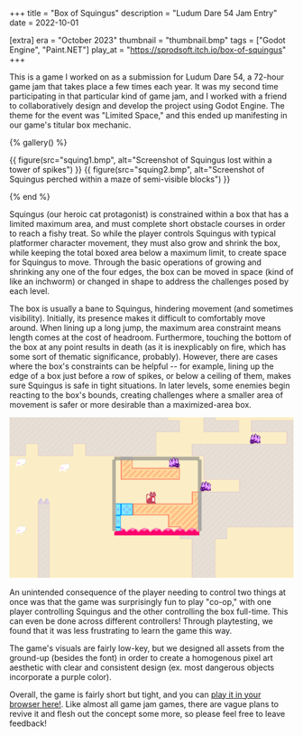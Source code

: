 +++
title = "Box of Squingus"
description = "Ludum Dare 54 Jam Entry"
date = 2022-10-01

[extra]
era = "October 2023"
thumbnail = "thumbnail.bmp"
tags = ["Godot Engine", "Paint.NET"]
play_at = "https://sprodsoft.itch.io/box-of-squingus"
+++

This is a game I worked on as a submission for Ludum Dare 54, a 72-hour game jam that takes place a few times each year.
It was my second time participating in that particular kind of game jam, and I worked with a friend to collaboratively design and develop the project using Godot Engine.
The theme for the event was "Limited Space," and this ended up manifesting in our game's titular box mechanic.

{% gallery() %}

{{ figure(src="squing1.bmp", alt="Screenshot of Squingus lost within a tower of spikes") }}
{{ figure(src="squing2.bmp", alt="Screenshot of Squingus perched within a maze of semi-visible blocks") }}

{% end %}

Squingus (our heroic cat protagonist) is constrained within a box that has a limited maximum area, and must complete short obstacle courses in order to reach a fishy treat.
So while the player controls Squingus with typical platformer character movement, they must also grow and shrink the box, while keeping the total boxed area below a maximum limit, to create space for Squingus to move.
Through the basic operations of growing and shrinking any one of the four edges, the box can be moved in space (kind of like an inchworm) or changed in shape to address the challenges posed by each level.

The box is usually a bane to Squingus, hindering movement (and sometimes visibility). Initially, its presence makes it difficult to comfortably move around.
When lining up a long jump, the maximum area constraint means length comes at the cost of headroom.
Furthermore, touching the bottom of the box at any point results in death (as it is inexplicably on fire, which has some sort of thematic significance, probably).
However, there are cases where the box's constraints can be helpful -- for example, lining up the edge of a box just before a row of spikes, or below a ceiling of them, makes sure Squingus is safe in tight situations.
In later levels, some enemies begin reacting to the box's bounds, creating challenges where a smaller area of movement is safer or more desirable than a maximized-area box.

![Screenshot of Squingus tackling a level that synthesizes a few mechanics at once](squing3.bmp)

An unintended consequence of the player needing to control two things at once was that the game was surprisingly fun to play "co-op," with one player controlling Squingus and the other controlling the box full-time. This can even be done across different controllers! Through playtesting, we found that it was less frustrating to learn the game this way.

The game's visuals are fairly low-key, but we designed all assets from the ground-up (besides the font) in order to create a homogenous pixel art aesthetic with clear and consistent design (ex. most dangerous objects incorporate a purple color).

Overall, the game is fairly short but tight, and you can [play it in your browser here!](https://sprodsoft.itch.io/box-of-squingus).
Like almost all game jam games, there are vague plans to revive it and flesh out the concept some more, so please feel free to leave feedback!
